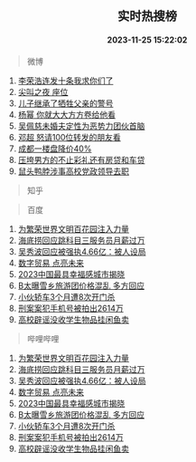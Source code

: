 <div align="center"><h2>实时热搜榜</h2><h4>2023-11-25 15:22:02</h4></div>

> 微博  

1. [李荣浩连发十条我求你们了](https://s.weibo.com/weibo?q=%23%E6%9D%8E%E8%8D%A3%E6%B5%A9%E8%BF%9E%E5%8F%91%E5%8D%81%E6%9D%A1%E6%88%91%E6%B1%82%E4%BD%A0%E4%BB%AC%E4%BA%86%23&t=31&band_rank=1&Refer=top)<br />
2. [尖叫之夜 座位](https://s.weibo.com/weibo?q=%E5%B0%96%E5%8F%AB%E4%B9%8B%E5%A4%9C%20%E5%BA%A7%E4%BD%8D&t=31&band_rank=2&Refer=top)<br />
3. [儿子继承了牺牲父亲的警号](https://s.weibo.com/weibo?q=%23%E5%84%BF%E5%AD%90%E7%BB%A7%E6%89%BF%E4%BA%86%E7%89%BA%E7%89%B2%E7%88%B6%E4%BA%B2%E7%9A%84%E8%AD%A6%E5%8F%B7%23&t=31&band_rank=3&Refer=top)<br />
4. [杨幂 你就大大方方卷给他看](https://s.weibo.com/weibo?q=%E6%9D%A8%E5%B9%82%20%E4%BD%A0%E5%B0%B1%E5%A4%A7%E5%A4%A7%E6%96%B9%E6%96%B9%E5%8D%B7%E7%BB%99%E4%BB%96%E7%9C%8B&t=31&band_rank=4&Refer=top)<br />
5. [吴佩慈未婚夫定性为恶势力团伙首脑](https://s.weibo.com/weibo?q=%23%E5%90%B4%E4%BD%A9%E6%85%88%E6%9C%AA%E5%A9%9A%E5%A4%AB%E5%AE%9A%E6%80%A7%E4%B8%BA%E6%81%B6%E5%8A%BF%E5%8A%9B%E5%9B%A2%E4%BC%99%E9%A6%96%E8%84%91%23&t=31&band_rank=5&Refer=top)<br />
6. [邓超 怒请100位转发的朋友看](https://s.weibo.com/weibo?q=%E9%82%93%E8%B6%85%20%E6%80%92%E8%AF%B7100%E4%BD%8D%E8%BD%AC%E5%8F%91%E7%9A%84%E6%9C%8B%E5%8F%8B%E7%9C%8B&t=31&band_rank=6&Refer=top)<br />
7. [成都一楼盘降价40%](https://s.weibo.com/weibo?q=%23%E6%88%90%E9%83%BD%E4%B8%80%E6%A5%BC%E7%9B%98%E9%99%8D%E4%BB%B740%25%23&t=31&band_rank=7&Refer=top)<br />
8. [压垮男方的不止彩礼还有房贷和车贷](https://s.weibo.com/weibo?q=%23%E5%8E%8B%E5%9E%AE%E7%94%B7%E6%96%B9%E7%9A%84%E4%B8%8D%E6%AD%A2%E5%BD%A9%E7%A4%BC%E8%BF%98%E6%9C%89%E6%88%BF%E8%B4%B7%E5%92%8C%E8%BD%A6%E8%B4%B7%23&t=31&band_rank=8&Refer=top)<br />
9. [鼠头鸭脖涉事高校党政领导去职](https://s.weibo.com/weibo?q=%23%E9%BC%A0%E5%A4%B4%E9%B8%AD%E8%84%96%E6%B6%89%E4%BA%8B%E9%AB%98%E6%A0%A1%E5%85%9A%E6%94%BF%E9%A2%86%E5%AF%BC%E5%8E%BB%E8%81%8C%23&t=31&band_rank=9&Refer=top)<br />

> 知乎  


> 百度  

1. [为繁荣世界文明百花园注入力量](https://www.baidu.com/s?wd=%E4%B8%BA%E7%B9%81%E8%8D%A3%E4%B8%96%E7%95%8C%E6%96%87%E6%98%8E%E7%99%BE%E8%8A%B1%E5%9B%AD%E6%B3%A8%E5%85%A5%E5%8A%9B%E9%87%8F&sa=fyb_news&rsv_dl=fyb_news)<br />
2. [海底捞回应跳科目三服务员月薪过万](https://www.baidu.com/s?wd=%E6%B5%B7%E5%BA%95%E6%8D%9E%E5%9B%9E%E5%BA%94%E8%B7%B3%E7%A7%91%E7%9B%AE%E4%B8%89%E6%9C%8D%E5%8A%A1%E5%91%98%E6%9C%88%E8%96%AA%E8%BF%87%E4%B8%87&sa=fyb_news&rsv_dl=fyb_news)<br />
3. [吴秀波回应被强执4.66亿：被人设局](https://www.baidu.com/s?wd=%E5%90%B4%E7%A7%80%E6%B3%A2%E5%9B%9E%E5%BA%94%E8%A2%AB%E5%BC%BA%E6%89%A74.66%E4%BA%BF%EF%BC%9A%E8%A2%AB%E4%BA%BA%E8%AE%BE%E5%B1%80&sa=fyb_news&rsv_dl=fyb_news)<br />
4. [数字贸易 点亮未来](https://www.baidu.com/s?wd=%E6%95%B0%E5%AD%97%E8%B4%B8%E6%98%93+%E7%82%B9%E4%BA%AE%E6%9C%AA%E6%9D%A5&sa=fyb_news&rsv_dl=fyb_news)<br />
5. [2023中国最具幸福感城市揭晓](https://www.baidu.com/s?wd=2023%E4%B8%AD%E5%9B%BD%E6%9C%80%E5%85%B7%E5%B9%B8%E7%A6%8F%E6%84%9F%E5%9F%8E%E5%B8%82%E6%8F%AD%E6%99%93&sa=fyb_news&rsv_dl=fyb_news)<br />
6. [B太曝雪乡旅游团价格混乱 多方回应](https://www.baidu.com/s?wd=B%E5%A4%AA%E6%9B%9D%E9%9B%AA%E4%B9%A1%E6%97%85%E6%B8%B8%E5%9B%A2%E4%BB%B7%E6%A0%BC%E6%B7%B7%E4%B9%B1+%E5%A4%9A%E6%96%B9%E5%9B%9E%E5%BA%94&sa=fyb_news&rsv_dl=fyb_news)<br />
7. [小伙轿车3个月遭8次开门杀](https://www.baidu.com/s?wd=%E5%B0%8F%E4%BC%99%E8%BD%BF%E8%BD%A63%E4%B8%AA%E6%9C%88%E9%81%AD8%E6%AC%A1%E5%BC%80%E9%97%A8%E6%9D%80&sa=fyb_news&rsv_dl=fyb_news)<br />
8. [刑案案犯手机号被拍出2614万](https://www.baidu.com/s?wd=%E5%88%91%E6%A1%88%E6%A1%88%E7%8A%AF%E6%89%8B%E6%9C%BA%E5%8F%B7%E8%A2%AB%E6%8B%8D%E5%87%BA2614%E4%B8%87&sa=fyb_news&rsv_dl=fyb_news)<br />
9. [高校辟谣没收学生物品挂闲鱼卖](https://www.baidu.com/s?wd=%E9%AB%98%E6%A0%A1%E8%BE%9F%E8%B0%A3%E6%B2%A1%E6%94%B6%E5%AD%A6%E7%94%9F%E7%89%A9%E5%93%81%E6%8C%82%E9%97%B2%E9%B1%BC%E5%8D%96&sa=fyb_news&rsv_dl=fyb_news)<br />

> 哔哩哔哩  

1. [为繁荣世界文明百花园注入力量](https://www.baidu.com/s?wd=%E4%B8%BA%E7%B9%81%E8%8D%A3%E4%B8%96%E7%95%8C%E6%96%87%E6%98%8E%E7%99%BE%E8%8A%B1%E5%9B%AD%E6%B3%A8%E5%85%A5%E5%8A%9B%E9%87%8F&sa=fyb_news&rsv_dl=fyb_news)<br />
2. [海底捞回应跳科目三服务员月薪过万](https://www.baidu.com/s?wd=%E6%B5%B7%E5%BA%95%E6%8D%9E%E5%9B%9E%E5%BA%94%E8%B7%B3%E7%A7%91%E7%9B%AE%E4%B8%89%E6%9C%8D%E5%8A%A1%E5%91%98%E6%9C%88%E8%96%AA%E8%BF%87%E4%B8%87&sa=fyb_news&rsv_dl=fyb_news)<br />
3. [吴秀波回应被强执4.66亿：被人设局](https://www.baidu.com/s?wd=%E5%90%B4%E7%A7%80%E6%B3%A2%E5%9B%9E%E5%BA%94%E8%A2%AB%E5%BC%BA%E6%89%A74.66%E4%BA%BF%EF%BC%9A%E8%A2%AB%E4%BA%BA%E8%AE%BE%E5%B1%80&sa=fyb_news&rsv_dl=fyb_news)<br />
4. [数字贸易 点亮未来](https://www.baidu.com/s?wd=%E6%95%B0%E5%AD%97%E8%B4%B8%E6%98%93+%E7%82%B9%E4%BA%AE%E6%9C%AA%E6%9D%A5&sa=fyb_news&rsv_dl=fyb_news)<br />
5. [2023中国最具幸福感城市揭晓](https://www.baidu.com/s?wd=2023%E4%B8%AD%E5%9B%BD%E6%9C%80%E5%85%B7%E5%B9%B8%E7%A6%8F%E6%84%9F%E5%9F%8E%E5%B8%82%E6%8F%AD%E6%99%93&sa=fyb_news&rsv_dl=fyb_news)<br />
6. [B太曝雪乡旅游团价格混乱 多方回应](https://www.baidu.com/s?wd=B%E5%A4%AA%E6%9B%9D%E9%9B%AA%E4%B9%A1%E6%97%85%E6%B8%B8%E5%9B%A2%E4%BB%B7%E6%A0%BC%E6%B7%B7%E4%B9%B1+%E5%A4%9A%E6%96%B9%E5%9B%9E%E5%BA%94&sa=fyb_news&rsv_dl=fyb_news)<br />
7. [小伙轿车3个月遭8次开门杀](https://www.baidu.com/s?wd=%E5%B0%8F%E4%BC%99%E8%BD%BF%E8%BD%A63%E4%B8%AA%E6%9C%88%E9%81%AD8%E6%AC%A1%E5%BC%80%E9%97%A8%E6%9D%80&sa=fyb_news&rsv_dl=fyb_news)<br />
8. [刑案案犯手机号被拍出2614万](https://www.baidu.com/s?wd=%E5%88%91%E6%A1%88%E6%A1%88%E7%8A%AF%E6%89%8B%E6%9C%BA%E5%8F%B7%E8%A2%AB%E6%8B%8D%E5%87%BA2614%E4%B8%87&sa=fyb_news&rsv_dl=fyb_news)<br />
9. [高校辟谣没收学生物品挂闲鱼卖](https://www.baidu.com/s?wd=%E9%AB%98%E6%A0%A1%E8%BE%9F%E8%B0%A3%E6%B2%A1%E6%94%B6%E5%AD%A6%E7%94%9F%E7%89%A9%E5%93%81%E6%8C%82%E9%97%B2%E9%B1%BC%E5%8D%96&sa=fyb_news&rsv_dl=fyb_news)<br />
